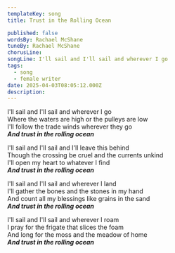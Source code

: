 ```yaml
---
templateKey: song
title: Trust in the Rolling Ocean

published: false
wordsBy: Rachael McShane
tuneBy: Rachael McShane
chorusLine: 
songLine: I'll sail and I'll sail and wherever I go
tags:
  - song
  - female writer
date: 2025-04-03T08:05:12.000Z
description: 
---
```

I'll sail and I'll sail and wherever I go\
Where the waters are high or the pulleys are low\
I'll follow the trade winds wherever they go\
***And trust in the rolling ocean***

I'll sail and I'll sail and I'll leave this behind\
Though the crossing be cruel and the currents unkind\
I'll open my heart to whatever I find\
***And trust in the rolling ocean***

I'll sail and I'll sail and wherever I land\
I'll gather the bones and the stones in my hand\
And count all my blessings like grains in the sand\
***And trust in the rolling ocean***

I'll sail and I'll sail and wherever I roam\
I pray for the frigate that slices the foam\
And long for the moss and the meadow of home\
***And trust in the rolling ocean***
